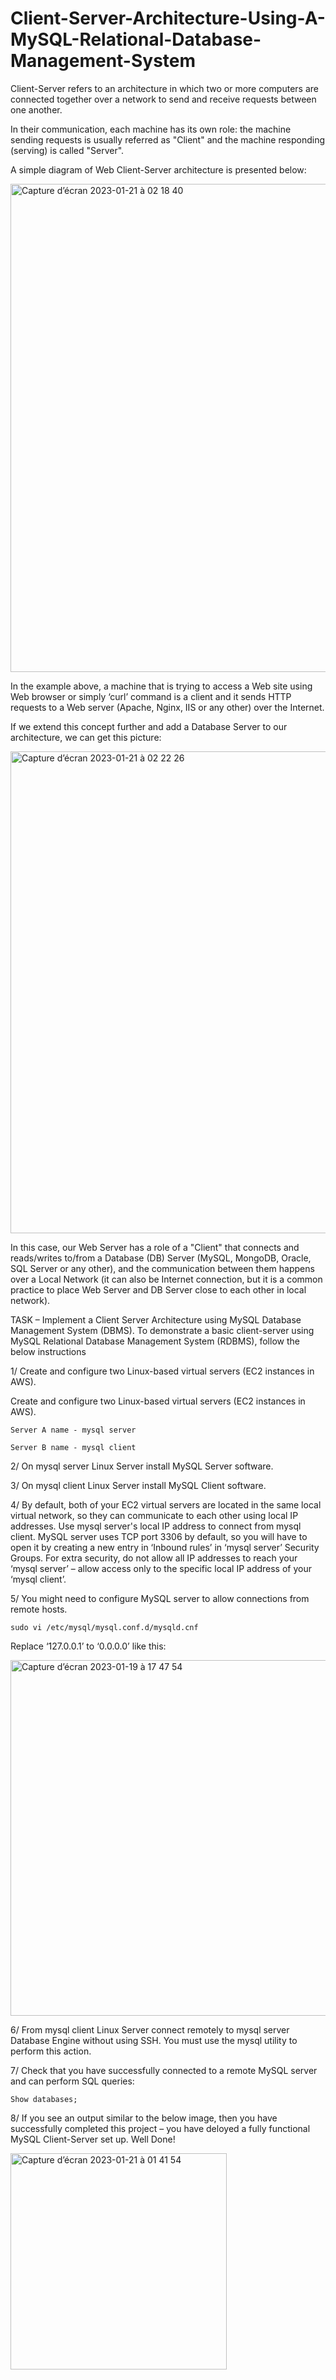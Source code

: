 # Client-Server-Architecture-Using-A-MySQL-Relational-Database-Management-System

Client-Server refers to an architecture in which two or more computers are connected together over a network to send and receive requests between one another.

In their communication, each machine has its own role: the machine sending requests is usually referred as "Client" and the machine responding (serving) is called "Server".

A simple diagram of Web Client-Server architecture is presented below:

<img width="781" alt="Capture d’écran 2023-01-21 à 02 18 40" src="https://user-images.githubusercontent.com/38444929/213831738-ef1d126a-d5b0-4a6a-b5f4-38f5d4e7b564.png">

In the example above, a machine that is trying to access a Web site using Web browser or simply ‘curl’ command is a client and it sends HTTP requests to a Web server (Apache, Nginx, IIS or any other) over the Internet.

If we extend this concept further and add a Database Server to our architecture, we can get this picture:

<img width="771" alt="Capture d’écran 2023-01-21 à 02 22 26" src="https://user-images.githubusercontent.com/38444929/213831854-f4113526-ff10-40d7-9ae3-260d6749737a.png">

In this case, our Web Server has a role of a "Client" that connects and reads/writes to/from a Database (DB) Server (MySQL, MongoDB, Oracle, SQL Server or any other), and the communication between them happens over a Local Network (it can also be Internet connection, but it is a common practice to place Web Server and DB Server close to each other in local network).

TASK – Implement a Client Server Architecture using MySQL Database Management System (DBMS). To demonstrate a basic client-server using MySQL Relational Database Management System (RDBMS), follow the below instructions

1/ Create and configure two Linux-based virtual servers (EC2 instances in AWS).

Create and configure two Linux-based virtual servers (EC2 instances in AWS).

```
Server A name - mysql server
```
```
Server B name - mysql client
```

2/ On mysql server Linux Server install MySQL Server software.

3/ On mysql client Linux Server install MySQL Client software.

4/ By default, both of your EC2 virtual servers are located in the same local virtual network, so they can communicate to each other using local IP addresses. Use mysql server's local IP address to connect from mysql client. MySQL server uses TCP port 3306 by default, so you will have to open it by creating a new entry in ‘Inbound rules’ in ‘mysql server’ Security Groups. For extra security, do not allow all IP addresses to reach your ‘mysql server’ – allow access only to the specific local IP address of your ‘mysql client’.

5/ You might need to configure MySQL server to allow connections from remote hosts.

```
sudo vi /etc/mysql/mysql.conf.d/mysqld.cnf
```

Replace ‘127.0.0.1’ to ‘0.0.0.0’ like this:

<img width="569" alt="Capture d’écran 2023-01-19 à 17 47 54" src="https://user-images.githubusercontent.com/38444929/213837737-4be47884-69ea-415a-907c-820ed661693c.png">

6/ From mysql client Linux Server connect remotely to mysql server Database Engine without using SSH. You must use the mysql utility to perform this action.

7/ Check that you have successfully connected to a remote MySQL server and can perform SQL queries:

`Show databases;`

8/ If you see an output similar to the below image, then you have successfully completed this project – you have deloyed a fully functional MySQL Client-Server set up. Well Done!

<img width="346" alt="Capture d’écran 2023-01-21 à 01 41 54" src="https://user-images.githubusercontent.com/38444929/213838326-eebfa506-58ca-405c-bbe8-e696f128e565.png">




